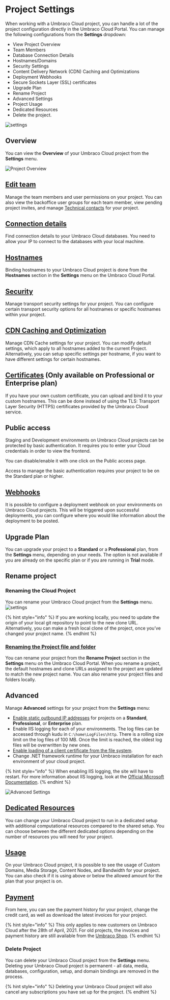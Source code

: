 # Project Settings

When working with a Umbraco Cloud project, you can handle a lot of the project configuration directly in the Umbraco Cloud Portal. You can manage the following configurations from the **Settings** dropdown:

* View Project Overview
* Team Members
* Database Connection Details
* Hostnames/Domains
* Security Settings
* Content Delivery Network (CDN) Caching and Optimizations
* Deployment Webhooks
* Secure Sockets Layer (SSL) certificates
* Upgrade Plan
* Rename Project
* Advanced Settings
* Project Usage
* Dedicated Resources
* Delete the project.

![settings](../images/project-settings-v10.png)

## Overview

You can view the **Overview** of your Umbraco Cloud project from the **Settings** menu.

![Project Overview](../images/project-overview-1.png)

## [Edit team](team-members/)

Manage the team members and user permissions on your project. You can also view the backoffice user groups for each team member, view pending project invites, and manage [Technical contacts](team-members/technical-contact.md) for your project.

## [Connection details](../../databases/)

Find connection details to your Umbraco Cloud databases. You need to allow your IP to connect to the databases with your local machine.

## [Hostnames](manage-hostnames/)

Binding hostnames to your Umbraco Cloud project is done from the **Hostnames** section in the **Settings** menu on the Umbraco Cloud Portal.

## [Security](manage-security.md)

Manage transport security settings for your project. You can configure certain transport security options for all hostnames or specific hostnames within your project.

## [CDN Caching and Optimization](manage-cdn-caching.md)

Manage CDN Cache settings for your project. You can modify default settings, which apply to all hostnames added to the current Project. Alternatively, you can setup specific settings per hostname, if you want to have different settings for certain hostnames.

## [Certificates](manage-hostnames/security-certificates.md) (Only available on **Professional** or **Enterprise** plan)

If you have your own custom certificate, you can upload and bind it to your custom hostnames. This can be done instead of using the TLS: Transport Layer Security (HTTPS) certificates provided by the Umbraco Cloud service.

## Public access

Staging and Development environments on Umbraco Cloud projects can be protected by basic authentication. It requires you to enter your Cloud credentials in order to view the frontend.

You can disable/enable it with one click on the Public access page.

Access to manage the basic authentication requires your project to be on the Standard plan or higher.

## [Webhooks](../../deployment/deployment-webhook.md)

It is possible to configure a deployment webhook on your environments on Umbraco Cloud projects. This will be triggered upon successful deployments, you can configure where you would like information about the deployment to be posted.

## Upgrade Plan

You can upgrade your project to a **Standard** or a **Professional** plan, from the **Settings** menu, depending on your needs. The option is not available if you are already on the specific plan or if you are running in **Trial** mode.

## Rename project

### Renaming the Cloud Project

You can rename your Umbraco Cloud project from the **Settings** menu. ![settings](../images/renaming-project-v10.png)

{% hint style="info" %}
If you are working locally, you need to update the origin of your local git repository to point to the new clone URL. Alternatively, you can make a fresh local clone of the project, once you’ve changed your project name.
{% endhint %}

### [Renaming the Project file and folder](../working-locally.md#renaming-the-project-files-and-folders)

You can rename your project from the **Rename Project** section in the **Settings** menu on the Umbraco Cloud Portal. When you rename a project, the default hostnames and clone URLs assigned to the project are updated to match the new project name. You can also rename your project files and folders locally.

## Advanced

Manage **Advanced** settings for your project from the **Settings** menu:

* [Enable static outbound IP addresses](../external-Services.md) for projects on a **Standard**, **Professional**, or **Enterprise** plan.
* Enable IIS logging for each of your environments. The log files can be accessed through kudu in `C:\home\LogFiles\http`. There is a rolling size limit on the log files of 100 MB. Once the limit is reached, the oldest log files will be overwritten by new ones.
* [Enable loading of a client certificate from the file system](application-settings.md#enable-client-certificate-loaded-from-file-system-explained).
* Change .NET framework runtime for your Umbraco installation for each environment of your cloud project.

{% hint style="info" %}
When enabling IIS logging, the site will have to restart. For more information about IIS logging, look at the [Official Microsoft Documentation](https://docs.microsoft.com/en-us/iis/configuration/system.webserver/httplogging).
{% endhint %}

![Advanced Settings](../images/Advanced-Settings-new.png)

## [Dedicated Resources](dedicated-resources.md)

You can change your Umbraco Cloud project to run in a dedicated setup with additional computational resources compared to the shared setup. You can choose between the different dedicated options depending on the number of resources you will need for your project.

## [Usage](usage.md)

On your Umbraco Cloud project, it is possible to see the usage of Custom Domains, Media Storage, Content Nodes, and Bandwidth for your project. You can also check if it is using above or below the allowed amount for the plan that your project is on.

## [Payment](../manage-subscriptions/new-shop.md)

From here, you can see the payment history for your project, change the credit card, as well as download the latest invoices for your project.

{% hint style="info" %}
This only applies to new customers on Umbraco Cloud after the 28th of April, 2021. For old projects, the invoices and payment history are still available from the [Umbraco Shop](https://shop.umbraco.com/profile/sign-in).
{% endhint %}

### Delete Project

You can delete your Umbraco Cloud project from the **Settings** menu. Deleting your Umbraco Cloud project is permanent - all data, media, databases, configuration, setup, and domain bindings are removed in the process.

{% hint style="info" %}
Deleting your Umbraco Cloud project will also cancel any subscriptions you have set up for the project.
{% endhint %}
